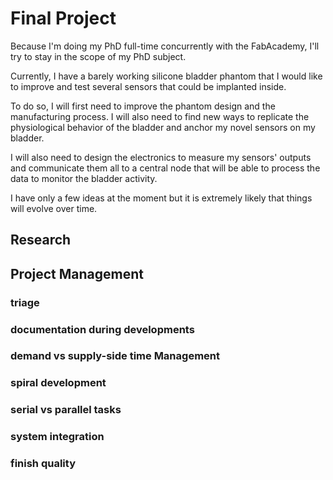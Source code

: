# Final Project
Because I'm doing my PhD full-time concurrently with the FabAcademy, I'll try to stay in the scope of my PhD subject.

Currently, I have a barely working silicone bladder phantom that I would like to improve and test several sensors that could be implanted inside.

To do so, I will first need to improve the phantom design and the manufacturing process. I will also need to find new ways to replicate the physiological behavior of the bladder and anchor my novel sensors on my bladder.

I will also need to design the electronics to measure my sensors' outputs and communicate them all to a central node that will be able to process the data to monitor the bladder activity.

I have only a few ideas at the moment but it is extremely likely that things will evolve over time.

## Research

## Project Management

### triage

### documentation during developments

### demand vs supply-side time Management

### spiral development

### serial vs parallel tasks

### system integration

### finish quality
